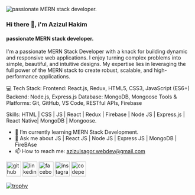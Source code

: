 ![passionate MERN stack developer.](https://media.licdn.com/dms/image/D4E16AQHbdW5dVc-Tog/profile-displaybackgroundimage-shrink_350_1400/0/1723300407738?e=1729123200&v=beta&t=dcC0_eHkEnM5CgCjH8pHWNTf_HoX7UKlxndrSumxgDw)
### Hi there 👋, i'm Azizul Hakim 
#### passionate MERN stack developer.

I'm a passionate MERN Stack Developer with a knack for building dynamic and responsive web applications. I enjoy turning complex problems into simple, beautiful, and intuitive designs. My expertise lies in leveraging the full power of the MERN stack to create robust, scalable, and high-performance applications.

💻 Tech Stack:
Frontend: React.js, Redux, HTML5, CSS3, JavaScript (ES6+)
Backend: Node.js, Express.js
Database: MongoDB, Mongoose
Tools & Platforms: Git, GitHub, VS Code, RESTful APIs, Firebase


Skills: HTML | CSS | JS | React | Redux | Firebase | Node JS | Express.js | React Native|  MongoDB | Mongoose. 

- 🌱 I’m currently learning MERN Stack Development. 
- 💬 Ask me about JS | React JS |  Node JS | Express JS | MongoDB | FireBAse 
- 📫 How to reach me: azizulsagor.webdev@gmail.com 


[<img src='https://cdn.jsdelivr.net/npm/simple-icons@3.0.1/icons/github.svg' alt='github' height='40'>](https://github.com/https://github.com/azizulsagor4)  [<img src='https://cdn.jsdelivr.net/npm/simple-icons@3.0.1/icons/linkedin.svg' alt='linkedin' height='40'>](https://www.linkedin.com/in/https://www.linkedin.com/in/azizul-hakim-964919321//)  [<img src='https://cdn.jsdelivr.net/npm/simple-icons@3.0.1/icons/facebook.svg' alt='facebook' height='40'>](https://www.facebook.com/https://www.facebook.com/azizulsagor44/)  [<img src='https://cdn.jsdelivr.net/npm/simple-icons@3.0.1/icons/instagram.svg' alt='instagram' height='40'>](https://www.instagram.com/https://www.instagram.com/azizulsagor2?igsh=ZjEwMnNlZDcxamNn/)  [<img src='https://cdn.jsdelivr.net/npm/simple-icons@3.0.1/icons/codepen.svg' alt='codepen' height='40'>](https://codepen.io/https://codepen.io/azizulsagor)  

[![trophy](https://github-profile-trophy.vercel.app/?username=https://github.com/azizulsagor4)](https://github.com/ryo-ma/github-profile-trophy)

